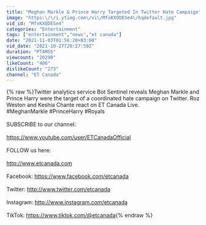 ```yaml
---
title: "Meghan Markle & Prince Harry Targeted In Twitter Hate Campaign"
image: "https:\/\/i.ytimg.com\/vi\/MfxKXODESe4\/hqdefault.jpg"
vid_id: "MfxKXODESe4"
categories: "Entertainment"
tags: ["entertainment","news","et canada"]
date: "2021-11-03T01:56:20+03:00"
vid_date: "2021-10-27T20:27:59Z"
duration: "PT4M5S"
viewcount: "20290"
likeCount: "406"
dislikeCount: "273"
channel: "ET Canada"
---
```

{% raw %}Twitter analytics service Bot Sentinel reveals Meghan Markle and Prince Harry were the target of a coordinated hate campaign on Twitter. Roz Weston and Keshia Chante react on ET Canada Live.<br />#MeghanMarkle #PrinceHarry #Royals<br /><br />SUBSCRIBE to our channel:<br /><br /><a rel="nofollow" target="blank" href="https://www.youtube.com/user/ETCanadaOfficial">https://www.youtube.com/user/ETCanadaOfficial</a><br /><br />FOLLOW us here:<br /><br /><a rel="nofollow" target="blank" href="http://www.etcanada.com">http://www.etcanada.com</a><br /><br />Facebook: <a rel="nofollow" target="blank" href="https://www.facebook.com/etcanada">https://www.facebook.com/etcanada</a><br /><br />Twitter: <a rel="nofollow" target="blank" href="http://www.twitter.com/etcanada">http://www.twitter.com/etcanada</a><br /><br />Instagram: <a rel="nofollow" target="blank" href="http://www.instagram.com/etcanada">http://www.instagram.com/etcanada</a><br /><br />TikTok: <a rel="nofollow" target="blank" href="https://www.tiktok.com/@etcanada">https://www.tiktok.com/@etcanada</a>{% endraw %}
